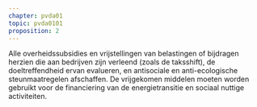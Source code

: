 ```yaml
---
chapter: pvda01
topic: pvda0101
proposition: 2
---
```

Alle overheidssubsidies en vrijstellingen van belastingen of bijdragen herzien die aan bedrijven zijn verleend (zoals de taksshift), de doeltreffendheid ervan evalueren, en antisociale en anti-ecologische steunmaatregelen afschaffen. De vrijgekomen middelen moeten worden gebruikt voor de financiering van de energietransitie en sociaal nuttige activiteiten.
